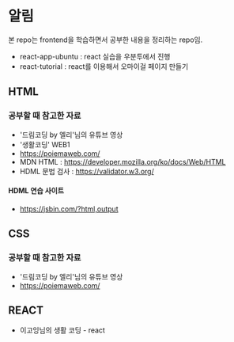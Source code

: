 # 알림
본 repo는 frontend을 학습하면서 공부한 내용을 정리하는 repo임.

* react-app-ubuntu : react 실습을 우분투에서 진행
* react-tutorial : react를 이용해서 오마이걸 페이지 만들기 

## HTML

### 공부할 때 참고한 자료
* '드림코딩 by 엘리'님의 유튜브 영상
* '생활코딩' WEB1
* https://poiemaweb.com/
* MDN HTML : https://developer.mozilla.org/ko/docs/Web/HTML
* HDML 문법 검사 : https://validator.w3.org/

#### HDML 연습 사이트
* https://jsbin.com/?html,output

## CSS

### 공부할 때 참고한 자료
* '드림코딩 by 엘리'님의 유튜브 영상
* https://poiemaweb.com/


## REACT
* 이고잉님의 생활 코딩 - react
